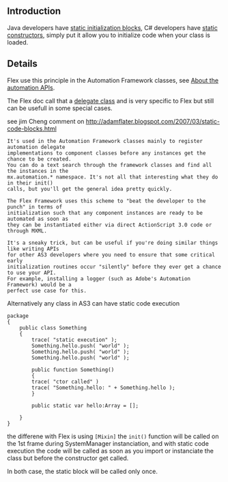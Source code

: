 ## Introduction ##

Java developers have [static initialization blocks](http://java.sun.com/docs/books/jls/third_edition/html/classes.html#39245), C# developers have [static constructors](http://msdn2.microsoft.com/en-us/library/k9x6w0hc(vs.80).aspx),
simply put it allow you to initialize code when your class is loaded.


## Details ##

Flex use this principle in the Automation Framework classes,
see [About the automation APIs](http://livedocs.adobe.com/flex/3/html/help.html?content=agents_3.html).

The Flex doc call that a [delegate class](http://livedocs.adobe.com/flex/3/html/help.html?content=functest_components2_14.html) and is very specific to Flex but still can be usefull in some special cases.

see jim Cheng comment on http://adamflater.blogspot.com/2007/03/static-code-blocks.html
```
It's used in the Automation Framework classes mainly to register automation delegate
implementations to component classes before any instances get the chance to be created.
You can do a text search through the framework classes and find all the instances in the
mx.automation.* namespace. It's not all that interesting what they do in their init()
calls, but you'll get the general idea pretty quickly.

The Flex Framework uses this scheme to "beat the developer to the punch" in terms of
initialization such that any component instances are ready to be automated as soon as
they can be instantiated either via direct ActionScript 3.0 code or through MXML.

It's a sneaky trick, but can be useful if you're doing similar things like writing APIs
for other AS3 developers where you need to ensure that some critical early
initialization routines occur "silently" before they ever get a chance to use your API.
For example, installing a logger (such as Adobe's Automation Framework) would be a
perfect use case for this.
```

Alternatively any class in AS3 can have static code execution
```
package
{
    public class Something
    {
        trace( "static execution" );
        Something.hello.push( "world" );
        Something.hello.push( "world" );
        Something.hello.push( "world" );
        
        public function Something()
        {
        trace( "ctor called" )
        trace( "Something.hello: " + Something.hello );
        }
        
        public static var hello:Array = [];
        
    }
}
```

the differene with Flex is using `[Mixin]` the `init()` function will be called
on the 1st frame during SystemManager instanciation, and with static code execution
the code will be called as soon as you import or instanciate the class but before the constructor get called.

In both case, the static block will be called only once.